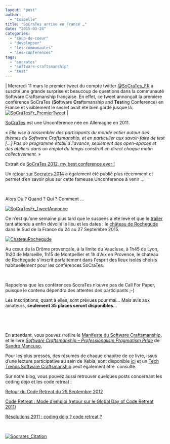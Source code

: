 ```yaml
---
layout: "post"
author: 
  - "Isabelle"
title: "SoCraTes arrive en France …"
date: "2015-03-24"
categories: 
  - "coup-de-coeur"
  - "developper"
  - "les-communautes"
  - "les-conferences"
tags: 
  - "socrates"
  - "software-craftsmanship"
  - "test"
---
```


| Mercredi 11 mars le premier tweet du compte twitter [@SoCraTes\_FR](https://twitter.com/SoCraTes_FR) a suscité une grande surprise et beaucoup de questions dans la communauté Software Craftsmanship française. En effet, ce tweet annonçait la première conférence SoCraTes (**So**ftware **Cra**ftsmanship and **Tes**ting Conference) en France et visiblement le secret avait été bien gardé jusque là.[![SoCraTesFr_PremierTweet](/assets/2015/03/2015-03-24-socrates-arrive-en-france/SoCraTesFr_PremierTweet-300x90.png)](http://www.duchess-france.org/wp-content/uploads/2015/03/SoCraTesFr_PremierTweet.png) |

[SoCraTes](http://www.socrates-conference.de/) est une Unconférence née en Allemagne en 2011.

« _Elle vise à rassembler des participants du monde entier autour des thèmes du Software Craftsmanship, et en particulier aux savoir-faire de test \[…\] Pas de programme établi à l’avance, seulement des open-spaces et des ateliers dans un emploi du temps construit en direct chaque matin collectivement._ »

Extrait de [SoCraTes 2012, my best conference ever !](http://www.arolla.fr/blog/2012/08/socrates-2012-my-best-conference-ever/)

Un [retour sur Socrates 2014](http://www.arolla.fr/blog/2014/08/retour-sur-socrates-2014/) a également été publié plus récemment et permet d’en savoir plus sur cette fameuse Unconference à venir …

 

Alors Où ? Quand ? Qui ? Comment …

[![SoCraTesFr_TweetAnnonce](/assets/2015/03/2015-03-24-socrates-arrive-en-france/SoCraTesFr_TweetAnnonce-300x297.png)](https://www.youtube.com/watch?v=tHltJbKScVY)

Ce n’est qu’une semaine plus tard que le suspens a été levé et que le [trailer](https://www.youtube.com/watch?v=tHltJbKScVY) tant attendu a enfin dévoilé le lieu et les dates : le [château de Rochegude](http://www.chateauderochegude.com/) dans le Sud de la France du 24 au 27 Septembre 2015.

[![ChateauRochegude](/assets/2015/03/2015-03-24-socrates-arrive-en-france/ChateauRochegude-300x297.png)](http://www.duchess-france.org/wp-content/uploads/2015/03/ChateauRochegude.png)

Au cœur de la Drôme provençale, à la limite du Vaucluse, à 1h45 de Lyon, 1h20 de Marseille, 1h15 de Montpellier et 1h d'Aix en Provence, le chateau de Rochegude s'inscrit parfaitement dans l'esprit des lieux isolés choisis habituellement pour les conférences SoCraTes.

 

Rappelons que les conférences SocraTes n’ouvre pas de Call For Paper, puisque le contenu dépendra des attentes des participants ;-)

Les inscriptions, quant à elles, sont prévues pour mai… Mais avis aux amateurs, **seulement 35 places seront disponibles**…

 

 

En attendant, vous pouvez (re)lire le [Manifeste du Software Craftsmanship](http://manifesto.softwarecraftsmanship.org/#/fr-fr), et le livre [_Software Craftsmanship – Professionalism Pragmatism Pride_](https://leanpub.com/socra) de [Sandro Mancuso](https://skillsmatter.com/members/sandromancuso),

Pour les plus pressés, des résumés de chaque chapitre de ce livre, issus d’une lecture participative au sein de Xebia, sont disponible [ici](http://blog.xebia.fr/2014/09/24/chaque-semaine-decouvrez-un-chapitre-du-livre-de-sandro-sur-le-craftsmanship) et un [Tech Trends Software Craftsmanship](http://blog.xebia.fr/2014/09/12/techtrends-software-craftsmanship/) peut également être  consulté.

Sur notre blog, vous pouvez aussi retrouver quelques posts concernant les coding dojo et les code retreat :

[Retour du Code Retreat du 29 Septembre 2012](http://www.duchess-france.org/retour-du-code-retreat-du-29-septembre-2012/)

[Code Retreat : Mode d’emploi (retour sur le Global Day of Code Retreat 2011)](http://www.duchess-france.org/code-retreat-mode-demploi-retour-sur-le-global-day-of-code-retreat-2011/)

[Résolutions 2011 : coding dojo ? code retreat ?](http://www.duchess-france.org/resolutions-2011-coding-dojo-code-retreat/)

 

[![Socrates_Citation](/assets/2015/03/2015-03-24-socrates-arrive-en-france/Socrates_Citation-290x300.png)](http://www.duchess-france.org/wp-content/uploads/2015/03/Socrates_Citation.png)
